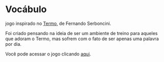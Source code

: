 # Vocábulo

jogo inspirado no [Termo](https://term.ooo), de Fernando Serboncini.

Foi criado pensando na ideia de ser um ambiente de treino para aqueles que adoram o Termo, mas sofrem com o fato de ser apenas uma palavra por dia.

Você pode acessar o jogo clicando [aqui](https://elsarcastic.github.io/vocabulo/).

